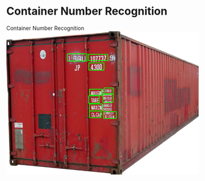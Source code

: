 # Container Number Recognition
Container Number Recognition
![alt text](https://github.com/balachander1205/ContainerNumberRecognition/blob/master/Screenshot7.png)
